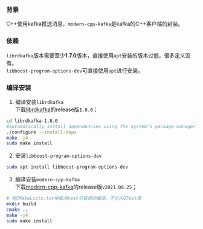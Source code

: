### 背景          
C++使用kafka推送消息，`modern-cpp-kafka`是kafka的C++客户端的封装。          

### 依赖          
`librdkafka`版本需要至少**1.7.0**版本，直接使用`apt`安装的版本过低，很多定义没有。          
`libboost-program-options-dev`可直接使用`apt`进行安装。

### 编译安装                  
1. 编译安装`librdkafka`        
下载[librdkafka](https://github.com/edenhill/librdkafka)的release版`1.8.0`；       
     
```sh
cd librdkafka-1.8.0
#automatically install dependencies using the system's package manager:
./configure --install-deps
make -j4
sudo make install
```          

2. 安装`libboost-program-options-dev`        
```sh
sudo apt install libboost-program-options-dev
```          

3. 编译安装`modern-cpp-kafka`      
下载[modern-cpp-kafka](https://github.com/morganstanley/modern-cpp-kafka)的release版`v2021.08.25`；    

```sh
# 在CMakeLists.txt中取消test子目录的编译，不引入GTest库
mkdir build
cmake ..
make -j4
sudo make install
```     
  
